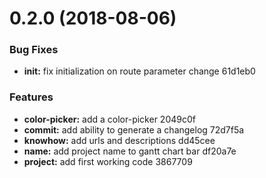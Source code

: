 <a name="0.2.0"></a>
# 0.2.0 (2018-08-06)


### Bug Fixes

* **init:** fix initialization on route parameter change 61d1eb0


### Features

* **color-picker:** add a color-picker 2049c0f
* **commit:** add ability to generate a changelog 72d7f5a
* **knowhow:** add urls and descriptions dd45cee
* **name:** add project name to gantt chart bar df20a7e
* **project:** add first working code 3867709



